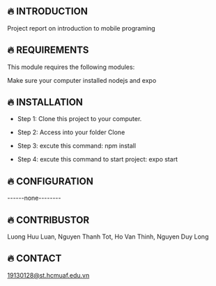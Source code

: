 🔥 INTRODUCTION
------------

Project report on introduction to mobile programing

🔥 REQUIREMENTS
------------

This module requires the following modules:

Make sure your computer installed nodejs and expo

🔥 INSTALLATION
------------
 
 * Step 1: Clone this project to your computer.

 * Step 2: Access into your folder Clone

 * Step 3: excute this command: npm install
 
 * Step 4: excute this command to start project: expo start

🔥 CONFIGURATION
-------------
------none--------

🔥 CONTRIBUSTOR
------------
Luong Huu Luan,
Nguyen Thanh Tot,
Ho Van Thinh,
Nguyen Duy Long

🔥 CONTACT
-------------
19130128@st.hcmuaf.edu.vn
